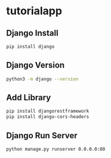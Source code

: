# tutorialapp

## Django Install
```sh
pip install django
```

## Django Version
```sh
python3 -m django --version
```

## Add Library
```sh
pip install djangorestframework
pip install django-cors-headers
```

## Django Run Server
```sh
python manage.py runserver 0.0.0.0:80
```